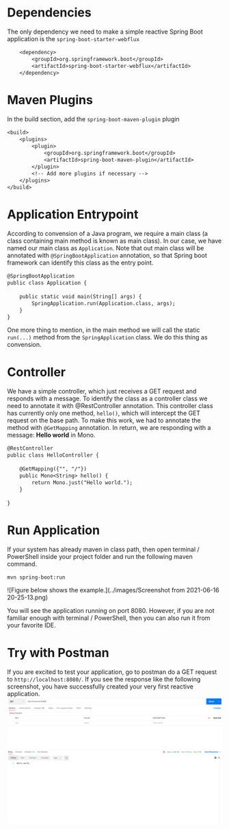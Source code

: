 # Dependencies
The only dependency we need to make a simple reactive Spring Boot application is the ``spring-boot-starter-webflux``

```
	<dependency>
	    <groupId>org.springframework.boot</groupId>
	    <artifactId>spring-boot-starter-webflux</artifactId>
	</dependency>
```

# Maven Plugins
In the build section, add the ``spring-boot-maven-plugin`` plugin

```
<build>
    <plugins>
        <plugin>
            <groupId>org.springframework.boot</groupId>
            <artifactId>spring-boot-maven-plugin</artifactId>
        </plugin>
		<!-- Add more plugins if necessary -->
    </plugins>
</build>
```
# Application Entrypoint
According to convension of a Java program, we require a main class (a class containing main method is known as main class). In our case, we have named our main class as ``Application``. Note that out main class will be annotated with ``@SpringBootApplication`` annotation, so that Spring boot framework can identify this class as the entry point.
```
@SpringBootApplication
public class Application {

	public static void main(String[] args) {
		SpringApplication.run(Application.class, args);
	}
}
```
One more thing to mention, in the main method we will call the static ``run(...)`` method from the ``SpringApplication`` class. We do this thing as convension.

# Controller
We have a simple controller, which just receives a GET request and responds with a message. To identify the class as a controller class we need to annotate it with @RestController annotation. This controller class has currently only one method, ``hello()``, which will intercept the GET request on the base path. To make this work, we had to annotate the method with ``@GetMapping`` annotation. In return, we are responding with a message: **Hello world** in Mono. 

```
@RestController
public class HelloController {
	
	@GetMapping({"", "/"})
	public Mono<String> hello() {
        return Mono.just("Hello world.");
    }

}
```
# Run Application
If your system has already maven in class path, then open terminal / PowerShell inside your project folder and run the following maven command.

```
mvn spring-boot:run
```
![Figure below shows the example.](../images/Screenshot from 2021-06-16 20-25-13.png)

You will see the application running on port 8080. However, if you are not familiar enough with terminal / PowerShell, then you can also run it from your favorite IDE. 



# Try with Postman
If you are excited to test your application, go to postman do a GET request to ``http://localhost:8080/``. If you see the response like the following screenshot, you have successfully created your very first reactive application.
![](../images/hello-world-response.png)
